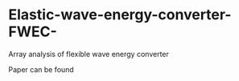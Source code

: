 # Elastic-wave-energy-converter-FWEC-

Array analysis of flexible wave energy converter

Paper can be found 


